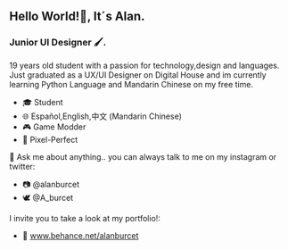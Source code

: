 ## Hello World!👋, It´s Alan.

### Junior UI Designer 🖌.

19 years old student with a passion for technology,design and languages. 
Just graduated as a UX/UI Designer on Digital House and im currently learning Python Language and Mandarin Chinese on my free time.

- 🎓 Student
- 🌐 Español,English,中文 (Mandarin Chinese)
- 🎮 Game Modder
- 📐 Pixel-Perfect


💬 Ask me about anything.. you can always talk to me on my instagram or twitter:

- 📷 @alanburcet
- 🕊️ @A_burcet

I invite you to take a look at my portfolio!:
- 📘 www.behance.net/alanburcet
